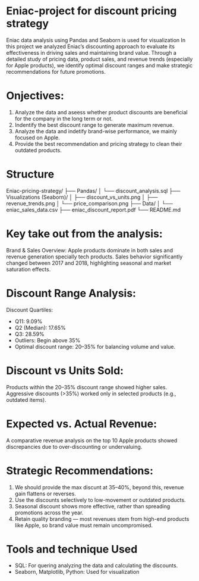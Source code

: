 # Eniac-project for discount pricing strategy
Eniac data analysis using Pandas and Seaborn is used for visualization
In this project we analyzed Eniac’s discounting approach to evaluate its effectiveness in driving sales and maintaining brand value. Through a detailed study of pricing data, product sales, and revenue trends (especially for Apple products), we identify optimal discount ranges and make strategic recommendations for future promotions.

# Onjectives:
1. Analyze the data and aseess whether product discounts are beneficial for the company in the long term or not.
2. Indentify the best discount range to generate maximum revenue.
3. Analyze the data and indetify brand-wise performance, we mainly focused on Apple.
4. Provide the best recommendation and pricing strategy to clean their outdated products.

# Structure

Eniac-pricing-strategy/
├── Pandas/
│ └── discount_analysis.sql
├── Visualizations (Seaborn)/
│ ├── discount_vs_units.png
│ ├── revenue_trends.png
│ └── price_comparison.png
├── Data/
│ └── eniac_sales_data.csv
├── eniac_discount_report.pdf
└── README.md

# Key take out from the analysis:
Brand & Sales Overview: Apple products dominate in both sales and revenue generation specially tech products. Sales behavior significantly changed between 2017 and 2018, highlighting seasonal and market saturation effects.

# Discount Range Analysis: 
Discount Quartiles:
  - Q11: 9.09%  
  - Q2 (Median): 17.65%  
  - Q3: 28.59%  
  - Outliers: Begin above 35%
  - Optimal discount range: 20–35% for balancing volume and value.

# Discount vs Units Sold:
Products within the 20–35% discount range showed higher sales. Aggressive discounts (>35%) worked only in selected products (e.g., outdated items).

# Expected vs. Actual Revenue: 
A comparative revenue analysis on the top 10 Apple products showed discrepancies due to over-discounting or undervaluing.

# Strategic Recommendations:

1. We should provide the max discunt at 35–40%, beyond this, revenue gain flattens or reverses.
2. Use the discounts selectively to low-movement or outdated products.
3. Seasonal discount shows more effective, rather than spreading promotions across the year.
4. Retain quality branding — most revenues stem from high-end products like Apple, so brand value must remain uncompromised.

# Tools and technique Used
- SQL: For quering analyzing the data and calculating the discounts.
- Seaborn, Matplotlib, Python: Used for visualization


